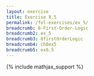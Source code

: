 ```yaml
---
layout: exercise
title: Exercise 8.5
permalink: /fol-exercises/ex_5/
breadcrumb: 8-First-Order-Logic
breadcrumb2: ex_5
breadcrumb3: 8firstOrderLogic
breadcrumb4: ch8ex5
breadcrumb5: ex8.5
---
```


{% include mathjax_support %}



